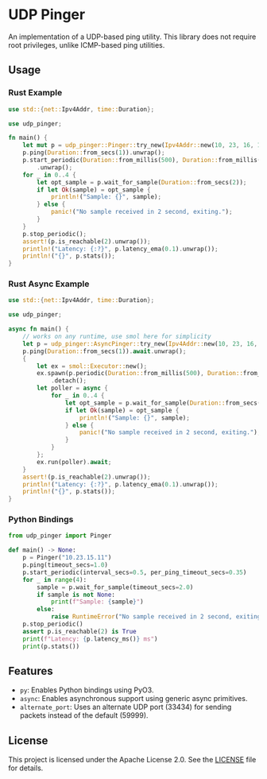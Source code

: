 # UDP Pinger

An implementation of a UDP-based ping utility.
This library does not require root privileges, unlike ICMP-based ping utilities.

## Usage

### Rust Example
```rust
use std::{net::Ipv4Addr, time::Duration};

use udp_pinger;

fn main() {
    let mut p = udp_pinger::Pinger::try_new(Ipv4Addr::new(10, 23, 16, 11)).unwrap();
    p.ping(Duration::from_secs(1)).unwrap();
    p.start_periodic(Duration::from_millis(500), Duration::from_millis(350))
        .unwrap();
    for _ in 0..4 {
        let opt_sample = p.wait_for_sample(Duration::from_secs(2));
        if let Ok(sample) = opt_sample {
            println!("Sample: {}", sample);
        } else {
            panic!("No sample received in 2 second, exiting.");
        }
    }
    p.stop_periodic();
    assert!(p.is_reachable(2).unwrap());
    println!("Latency: {:?}", p.latency_ema(0.1).unwrap());
    println!("{}", p.stats());
}
```
### Rust Async Example
```rust
use std::{net::Ipv4Addr, time::Duration};

use udp_pinger;

async fn main() {
    // works on any runtime, use smol here for simplicity
    let p = udp_pinger::AsyncPinger::try_new(Ipv4Addr::new(10, 23, 16, 11)).await.unwrap();
    p.ping(Duration::from_secs(1)).await.unwrap();
    {
        let ex = smol::Executor::new();
        ex.spawn(p.periodic(Duration::from_millis(500), Duration::from_millis(350)))
            .detach();
        let poller = async {
            for _ in 0..4 {
                let opt_sample = p.wait_for_sample(Duration::from_secs(2)).await;
                if let Ok(sample) = opt_sample {
                    println!("Sample: {}", sample);
                } else {
                    panic!("No sample received in 2 second, exiting.");
                }
            }
        };
        ex.run(poller).await;
    }
    assert!(p.is_reachable(2).unwrap());
    println!("Latency: {:?}", p.latency_ema(0.1).unwrap());
    println!("{}", p.stats());
}
```
### Python Bindings
```python
from udp_pinger import Pinger

def main() -> None:
    p = Pinger("10.23.15.11")
    p.ping(timeout_secs=1.0)
    p.start_periodic(interval_secs=0.5, per_ping_timeout_secs=0.35)
    for _ in range(4):
        sample = p.wait_for_sample(timeout_secs=2.0)
        if sample is not None:
            print(f"Sample: {sample}")
        else:
            raise RuntimeError("No sample received in 2 second, exiting.")
    p.stop_periodic()
    assert p.is_reachable(2) is True
    print(f"Latency: {p.latency_ms()} ms")
    print(p.stats())
```

## Features
- `py`: Enables Python bindings using PyO3.
- `async`: Enables asynchronous support using generic async primitives.
- `alternate_port`: Uses an alternate UDP port (33434) for sending packets instead of the default (59999).

## License

This project is licensed under the Apache License 2.0. See the [LICENSE](LICENSE) file for details.